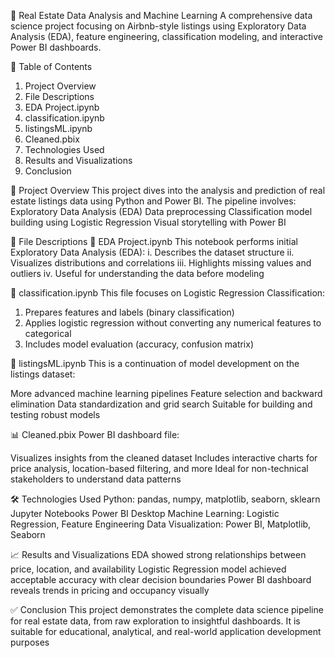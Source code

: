 🏡 Real Estate Data Analysis and Machine Learning
A comprehensive data science project focusing on Airbnb-style listings using Exploratory Data Analysis (EDA), feature engineering, classification modeling, and interactive Power BI dashboards.

📑 Table of Contents
1. Project Overview
2. File Descriptions
3. EDA Project.ipynb
4. classification.ipynb
5. listingsML.ipynb
6. Cleaned.pbix
7. Technologies Used
8. Results and Visualizations
9. Conclusion

🚀 Project Overview
This project dives into the analysis and prediction of real estate listings data using Python and Power BI. The pipeline involves:
Exploratory Data Analysis (EDA)
Data preprocessing
Classification model building using Logistic Regression
Visual storytelling with Power BI

📁 File Descriptions
📘 EDA Project.ipynb
This notebook performs initial Exploratory Data Analysis (EDA):
i. Describes the dataset structure
ii. Visualizes distributions and correlations
iii. Highlights missing values and outliers
iv. Useful for understanding the data before modeling

📗 classification.ipynb
This file focuses on Logistic Regression Classification:
1. Prepares features and labels (binary classification)
2. Applies logistic regression without converting any numerical features to categorical
3. Includes model evaluation (accuracy, confusion matrix)

📙 listingsML.ipynb
This is a continuation of model development on the listings dataset:

More advanced machine learning pipelines
Feature selection and backward elimination
Data standardization and grid search
Suitable for building and testing robust models

📊 Cleaned.pbix
Power BI dashboard file:

Visualizes insights from the cleaned dataset
Includes interactive charts for price analysis, location-based filtering, and more
Ideal for non-technical stakeholders to understand data patterns

🛠️ Technologies Used
Python: pandas, numpy, matplotlib, seaborn, sklearn
Jupyter Notebooks
Power BI Desktop
Machine Learning: Logistic Regression, Feature Engineering
Data Visualization: Power BI, Matplotlib, Seaborn

📈 Results and Visualizations
EDA showed strong relationships between price, location, and availability
Logistic Regression model achieved acceptable accuracy with clear decision boundaries
Power BI dashboard reveals trends in pricing and occupancy visually

✅ Conclusion
This project demonstrates the complete data science pipeline for real estate data, from raw exploration to insightful dashboards. It is suitable for educational, analytical, and real-world application development purposes
